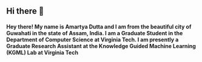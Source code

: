## Hi there 👋

#### Hey there! My name is Amartya Dutta and I am from the beautiful city of Guwahati in the state of Assam, India. I am a Graduate Student in the Department of Computer Science at Virginia Tech. I am presently a Graduate Research Assistant at the Knowledge Guided Machine Learning (KGML) Lab at Virginia Tech
<!--
**KatameRonin/KatameRonin** is a ✨ _special_ ✨ repository because its `README.md` (this file) appears on your GitHub profile.

Here are some ideas to get you started:


Some of my other profiles are down below

![image](https://logodix.com/logo/1049774.png)

- 🔭 I’m currently working on ...
- 🌱 I’m currently learning ...
- 👯 I’m looking to collaborate on ...
- 🤔 I’m looking for help with ...
- 💬 Ask me about ...
- 📫 How to reach me: ...
- 😄 Pronouns: ...
- ⚡ Fun fact: ...
-->
